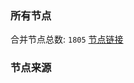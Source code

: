 ### 所有节点
合并节点总数: `1805`
[节点链接](https://raw.githubusercontent.com/rzhy1/11/master/sub/sub_merge_base64.txt)

### 节点来源
